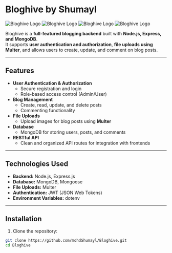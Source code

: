 # Bloghive by Shumayl
![Bloghive Logo](https://example.com/bloghive-logo.png)
![Bloghive Logo](https://example.com/bloghive-logo.png)
![Bloghive Logo](https://example.com/bloghive-logo.png)
![Bloghive Logo](https://example.com/bloghive-logo.png)

Bloghive is a **full-featured blogging backend** built with **Node.js, Express, and MongoDB**.  
It supports **user authentication and authorization**, **file uploads using Multer**, and allows users to create, update, and comment on blog posts.

---

## Features

- **User Authentication & Authorization**
  - Secure registration and login
  - Role-based access control (Admin/User)
- **Blog Management**
  - Create, read, update, and delete posts
  - Commenting functionality
- **File Uploads**
  - Upload images for blog posts using **Multer**
- **Database**
  - MongoDB for storing users, posts, and comments
- **RESTful API**
  - Clean and organized API routes for integration with frontends

---

## Technologies Used

- **Backend:** Node.js, Express.js  
- **Database:** MongoDB, Mongoose  
- **File Uploads:** Multer  
- **Authentication:** JWT (JSON Web Tokens)  
- **Environment Variables:** dotenv  

---

## Installation

1. Clone the repository:

```bash
git clone https://github.com/mohdShumayl/Bloghive.git
cd Bloghive
